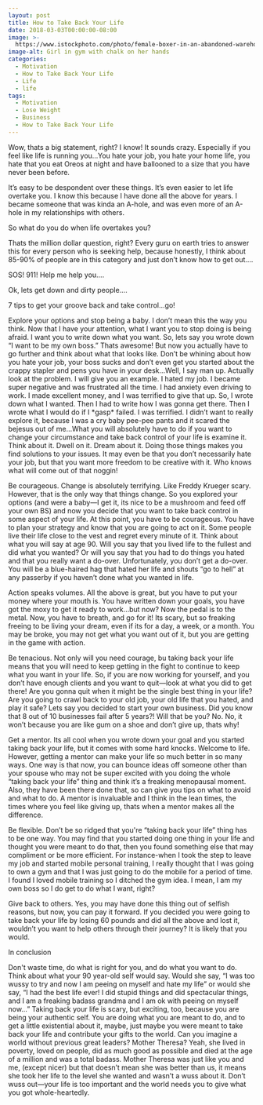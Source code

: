 ```yaml
---
layout: post
title: How to Take Back Your Life
date: 2018-03-03T00:00:00-08:00
image: >-
  https://www.istockphoto.com/photo/female-boxer-in-an-abandoned-warehouse-gm475912236-66084231
image-alt: Girl in gym with chalk on her hands
categories:
  - Motivation
  - How to Take Back Your Life
  - Life
  - life
tags:
  - Motivation
  - Lose Weight
  - Business
  - How to Take Back Your Life
---
```

Wow, thats a big statement, right?  I know!  It sounds crazy.  Especially if you feel like life is running you…You hate your job, you hate your home life, you hate that you eat Oreos at night and have ballooned to a size that you have never been before.



It’s easy to be despondent over these things.  It’s even easier to let life overtake you.  I know this because I have done all the above for years.  I became someone that was kinda an A-hole, and was even more of an A-hole in my relationships with others. 



So what do you do when life overtakes you?  



Thats the million dollar question, right?  Every guru on earth tries to answer this for every person who is seeking help, because honestly, I think about 85-90% of people are in this category and just don’t know how to get out….



SOS!  911!  Help me help you….



Ok, lets get down and dirty people….



7 tips to get your groove back and take control…go!



 Explore your options and stop being a baby. I don’t mean this the way you think. Now that I have your attention, what I want you to stop doing is being afraid.  I want you to write down what you want. So, lets say you wrote down “I want to be my own boss.”  Thats awesome! But now you actually have to go further and think about what that looks like.  Don’t be whining about how you hate your job, your boss sucks and don’t even get you started about the crappy stapler and pens you have in your desk…Well, I say man up. Actually look at the problem.  I will give you an example.  I hated my job. I became super negative and was frustrated all the time. I had anxiety even driving to work.  I made excellent money, and I was terrified to give that up. So, I wrote down what I wanted. Then I had to write how I was gonna get there.  Then I wrote what I would do if I \*gasp\* failed. I was terrified. I didn’t want to really explore it, because I was a cry baby pee-pee pants and it scared the bejesus out of me…What you will absolutely have to do if you want to change your circumstance and take back control of your life is examine it.  Think about it.  Dwell on it.  Dream about it. Doing those things makes you find solutions to your issues.  It may even be that you don’t necessarily hate your job, but that you want more freedom to be creative with it. Who knows what will come out of that noggin!



Be courageous. Change is absolutely terrifying. Like Freddy Krueger scary.  However, that is the only way that things change.  So you explored your options (and were a baby—I get it, its nice to be a mushroom and feed off your own BS) and now you decide that you want to take back control in some aspect of your life. At this point, you have to be courageous.  You have to plan your strategy and know that you are going to act on it.  Some people live their life close to the vest and regret every minute of it. Think about what you will say at age 90. Will you say that you lived life to the fullest and did what you wanted?  Or will you say that you had to do things you hated and that you really want a do-over. Unfortunately, you don’t get a do-over. You will be a blue-haired hag that hated her life and shouts “go to hell” at any passerby if you haven’t done what you wanted in life.



Action speaks volumes.  All the above is great, but you have to put your money where your mouth is. You have written down your goals, you have got the moxy to get it ready to work…but now?  Now the pedal is to the metal.  Now, you have to breath, and go for it!  Its scary, but so freaking freeing to be living your dream, even if its for a day, a week, or a month.  You may be broke, you may not get what you want out of it, but you are getting in the game with action.



Be tenacious.  Not only will you need courage, bu taking back your life means that you will need to keep getting in the fight to continue to keep what you want in your life. So, if you are now working for yourself, and you don’t have enough clients and you want to quit—look at what you did to get there!  Are you gonna quit when it might be the single best thing in your life? Are you going to crawl back to your old job, your old life that you hated, and play it safe? Lets say you decided to start your own business.  Did you know that 8 out of 10 businesses fail after 5 years?!  Will that be you?  No. No, it won’t because you are like gum on a shoe and don’t give up, thats why!



Get a mentor.  Its all cool when you wrote down your goal and you started taking back your life, but it comes with some hard knocks. Welcome to life.  However, getting a mentor can make your life so much better in so many ways.  One way is that now, you can bounce ideas off someone other than your spouse who may not be super excited with you doing the whole “taking back your life” thing and think it’s a freaking menopausal moment.  Also, they have been there done that, so can give you tips on what to avoid and what to do. A mentor is invaluable and I think in the lean times, the times where you feel like giving up, thats when a mentor makes all the difference.



Be flexible.  Don’t be so ridged that you're “taking back your life” thing has to be one way. You may find that you started doing one thing in your life and thought you were meant to do that, then you found something else that may compliment or be more efficient.  For instance-when I took the step to leave my job and started mobile personal training, I really thought that I was going to own a gym and that I was just going to do the mobile for a period of time.  I found I loved mobile training so I ditched the gym idea.  I mean, I am my own boss so I do get to do what I want, right?   



Give back to others.  Yes, you may have done this thing out of selfish reasons, but now, you can pay it forward.  If you decided you were going to take back your life by losing 60 pounds and did all the above and lost it, wouldn’t you want to help others through their journey?  It is likely that you would. 



In conclusion



Don't waste time, do what is right for you, and do what you want to do.  Think about what your 90 year-old self would say. Would she say, “I was too wussy to try and now I am peeing on myself and hate my life” or would she say, “I had the best life ever!  I did stupid things and did spectacular things, and I am a freaking badass grandma and I am ok with peeing on myself now…” Taking back your life is scary, but exciting, too, because you are being your authentic self. You are doing what you are meant to do, and to get a little existential about it, maybe, just maybe you were meant to take back your life and contribute your gifts to the world. Can you imagine a world without previous great leaders? Mother Theresa?  Yeah, she lived in poverty, loved on people, did as much good as possible and died at the age of a million and was a total badass. Mother Theresa was just like you and me, (except nicer) but that doesn’t mean she was better than us, it means she took her life to the level she wanted and wasn’t a wuss about it. Don’t wuss out—your life is too important and the world needs you to give what you got whole-heartedly.
